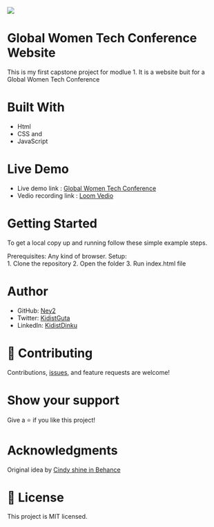 ![](https://img.shields.io/badge/Microverse-blueviolet)

# Global Women Tech Conference Website
This is my first capstone project for modlue 1. 
It is a website buit for a Global Women Tech Conference

# Built With
   - Html
   - CSS and 
   - JavaScript
   

# Live Demo 
 - Live demo link : [Global Women Tech Conference](https://preeminent-fairy-9a99d1.netlify.app/index.html)
 - Vedio recording link : [Loom Vedio](https://www.loom.com/share/09fcdbf0c5ee42fd983609093eadb35c)

# Getting Started
  To get a local copy up and running follow these simple example steps.

  Prerequisites: Any kind of browser. Setup:  
           1. Clone the repository
           2. Open the folder
           3. Run index.html file
           
# Author 
  - GitHub: [Ney2](http://github.com/Ney2)
  - Twitter: [KidistGuta](https://twitter.com/GutaKidist)
  - LinkedIn: [KidistDinku](https://www.linkedin.com/in/kidist-guta/)

# 🤝 Contributing
Contributions, [issues](https://github.com/Ney2/capstone-project/issues), and feature requests are welcome!

# Show your support
Give a ⭐️ if you like this project!

# Acknowledgments
Original idea by [Cindy shine in Behance](https://www.behance.net/gallery/29845175/CC-Global-Summit-2015)


# 📝 License
This project is MIT licensed.


